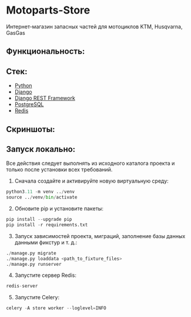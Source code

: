# Motoparts-Store

Интернет-магазин запасных частей для мотоциклов KTM, Husqvarna, GasGas

## Функциональность:

## Стек:

- [Python](https://www.python.org/downloads/)
- [Django](https://www.djangoproject.com/download/)
- [Django REST Framework](https://www.django-rest-framework.org/)
- [PostgreSQL](https://www.postgresql.org/)
- [Redis](https://redis.io/downloads/)

## Скриншоты:

## Запуск локально:

Все действия следует выполнять из исходного каталога проекта и только после установки всех требований.

1. Сначала создайте и активируйте новую виртуальную среду:

```python
python3.11 -m venv ../venv
source ../venv/bin/activate
```
2. Обновите pip и установите пакеты:

```python
pip install --upgrade pip
pip install -r requirements.txt
```
3. Запуск зависимостей проекта, миграций, заполнение базы данных данными фикстур и т. д.:

```python
./manage.py migrate
./manage.py loaddata <path_to_fixture_files>
./manage.py runserver
```
4. Запустите сервер Redis:

```python
redis-server
```
5. Запустите Celery:

```python
celery -A store worker --loglevel=INFO
```

